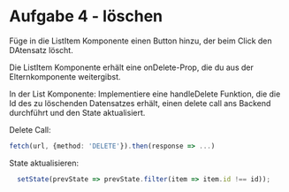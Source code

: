 # Aufgabe 4 - löschen

Füge in die ListItem Komponente einen Button hinzu, der beim Click den DAtensatz löscht.

Die ListItem Komponente erhält eine onDelete-Prop, die du aus der Elternkomponente weitergibst.

In der List Komponente: Implementiere eine handleDelete Funktion, die die Id des zu löschenden Datensatzes erhält, einen delete call ans Backend durchführt und den State aktualisiert.

Delete Call:
```ts
fetch(url, {method: 'DELETE'}).then(response => ...)
```

State aktualisieren:
```ts
  setState(prevState => prevState.filter(item => item.id !== id));
```

